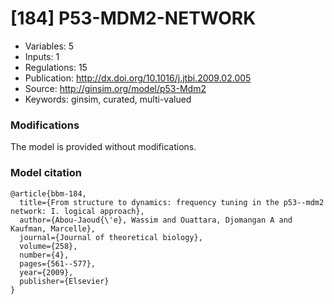 # \[184\] P53-MDM2-NETWORK

 - Variables: 5
 - Inputs: 1
 - Regulations: 15
 - Publication: http://dx.doi.org/10.1016/j.jtbi.2009.02.005
 - Source: http://ginsim.org/model/p53-Mdm2
 - Keywords: ginsim, curated, multi-valued


### Modifications

The model is provided without modifications.

### Model citation

```
@article{bbm-184,
  title={From structure to dynamics: frequency tuning in the p53--mdm2 network: I. logical approach},
  author={Abou-Jaoud{\'e}, Wassim and Ouattara, Djomangan A and Kaufman, Marcelle},
  journal={Journal of theoretical biology},
  volume={258},
  number={4},
  pages={561--577},
  year={2009},
  publisher={Elsevier}
}

```

